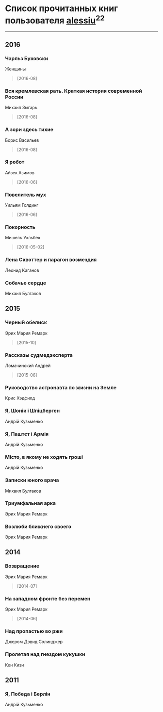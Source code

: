 # Список прочитанных книг пользователя [alessiu](http://vk.com/id32712003)<sup>22</sup>
---

## 2016

### Чарльз Буковски
Женщины
> [2016-08] 


### Вся кремлевская рать. Краткая история современной России
Михаил Зыгарь
> [2016-08] 


### А зори здесь тихие
Борис Васильев
> [2016-08] 


### Я робот
Айзек Азимов
> [2016-06] 


### Повелитель мух
Уильям Голдинг
> [2016-06] 


### Покорность
Мишель Уэльбек
> [2016-05-02] 


### Лена Сквоттер и парагон возмездия
Леонид Каганов


### Собачье сердце
Михаил Булгаков



## 2015

### Черный обелиск
Эрих Мария Ремарк
> [2015-10] 


### Рассказы судмедэксперта
Ломачинский Андрей
> [2015-06] 


### Руководство астронавта по жизни на Земле
Крис Хэдфилд


### Я, Шонік і Шпіцберген
Андрій Кузьменко


### Я, Паштєт і Армія
Андрій Кузьменко


### Місто, в якому не ходять гроші
Андрій Кузьменко


### Записки юного врача
Михаил Булгаков


### Триумфальная арка
Эрих Мария Ремарк


### Возлюби ближнего своего
Эрих Мария Ремарк



## 2014

### Возвращение
Эрих Мария Ремарк
> [2014-07] 


### На западном фронте без перемен
Эрих Мария Ремарк
> [2014-06] 


### Над пропастью во ржи
Джером Дэвид Сэлинджер


### Пролетая над гнездом кукушки
Кен Кизи



## 2011

### Я, Победа і Берлін
Андрій Кузьменко



